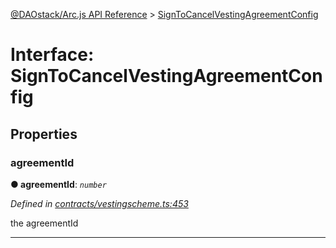 [@DAOstack/Arc.js API Reference](../README.md) > [SignToCancelVestingAgreementConfig](../interfaces/signtocancelvestingagreementconfig.md)



# Interface: SignToCancelVestingAgreementConfig


## Properties
<a id="agreementid"></a>

###  agreementId

**●  agreementId**:  *`number`* 

*Defined in [contracts/vestingscheme.ts:453](https://github.com/daostack/arc.js/blob/6909d59/lib/contracts/vestingscheme.ts#L453)*



the agreementId




___


